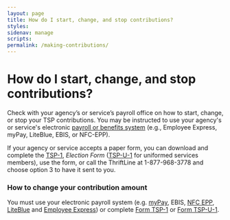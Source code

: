 ```yaml
---
layout: page
title: How do I start, change, and stop contributions?
styles:
sidenav: manage
scripts:
permalink: /making-contributions/
---
```


# How do I start, change, and stop contributions?

Check with your agency’s or service’s payroll office on how to start, change, or stop your TSP contributions. You may be instructed to use your agency's or service's electronic [payroll or benefits system](#) (e.g., Employee Express, myPay, LiteBlue, EBIS, or NFC-EPP).

If your agency or service accepts a paper form, you can download and complete the [TSP-1](#), _Election Form_ ([TSP-U-1](#) for uniformed services members), use the form, or call the ThriftLine at 1-877-968-3778 and choose option 3 to have it sent to you.


<div class="usa-alert usa-alert-info" >
  <div class="usa-alert-body"><h3 class="usa-alert-heading">How to change your contribution amount</h3><p class="usa-alert-text">You must use your electronic payroll system (e.g. <a href="https://mypay.dfas.mil/mypay.aspx" target="\_blank">myPay</a>, EBIS, <a href="https://www.nfc.usda.gov/EPPS/eplogin.aspx" target="\_blank">NFC EPP</a>, <a href="https://liteblue.usps.gov/wps/portal/!ut/p/z1/jY9NC4JAEIZ_SweP60zaF92kQxF9EGLaXEJhWxfWXdHV6N8ndSiir7m9M8888AJBAqTTVorUSqNT1eUDjY6zebAYjFeIW2-P6G2G4Q6j0Md1H-IbgB8mQKB__r8A9F0fA_1ClkBCmezeJtCZPxFAFT_xilduU3Xr3NqynjrooJKWZ6rhbsEfgSkjpGZGK6k5a-qyZi8nYVoH3-lzU1tInqxQFlGCjLLLOehdAUrfAgc!/dz/d5/L2dBISEvZ0FBIS9nQSEh/" target="\_blank">LiteBlue</a> and <a href="https://www.employeeexpress.gov/Default.aspx" target="\_blank">Employee Express</a>) or complete <a href="#">Form TSP-1</a> or <a href="#">Form TSP-U-1</a>.</p></div>
</div>

